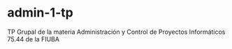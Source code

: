# admin-1-tp
TP Grupal de la materia Administración y Control de Proyectos Informáticos 75.44 de la FIUBA